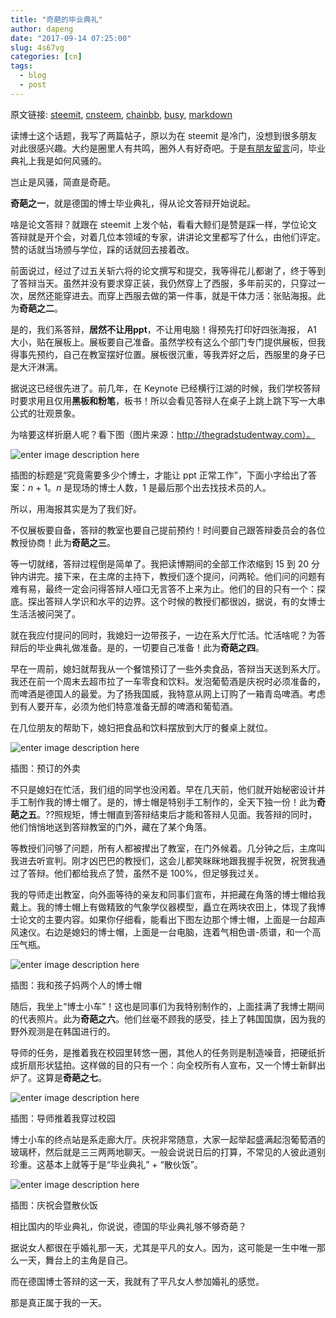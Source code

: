```yaml
---
title: "奇葩的毕业典礼"
author: dapeng
date: "2017-09-14 07:25:00"
slug: 4s67vg
categories: [cn]
tags: 
  - blog
  - post
---
```


原文链接: [steemit](https://steemit.com/cn/@dapeng/4s67vg), [cnsteem](https://cnsteem.com/cn/@dapeng/4s67vg), [chainbb](https://chainbb.com/cn/@dapeng/4s67vg), [busy](https://busy.org/cn/@dapeng/4s67vg), [markdown](https://raw.githubusercontent.com/pzhaonet/steem_mirror/master/content/post/4s67vg.md)

读博士这个话题，我写了两篇帖子，原以为在 steemit 是冷门，没想到很多朋友对此很感兴趣。大约是圈里人有共鸣，圈外人有好奇吧。于是[有朋友留言](https://steemit.com/cn/@dapeng/35p5cn#@stacee/re-dapeng-35p5cn-20170913t024528522z)问，毕业典礼上我是如何风骚的。


岂止是风骚，简直是奇葩。


**奇葩之一**，就是德国的博士毕业典礼，得从论文答辩开始说起。


啥是论文答辩？就跟在 steemit 上发个帖，看看大鲸们是赞是踩一样，学位论文答辩就是开个会，对着几位本领域的专家，讲讲论文里都写了什么，由他们评定。赞的话就当场颁与学位，踩的话就回去接着改。


前面说过，经过了过五关斩六将的论文撰写和提交，我等得花儿都谢了，终于等到了答辩当天。虽然并没有要求穿正装，我仍然穿上了西服，多年前买的，只穿过一次，居然还能穿进去。而穿上西服去做的第一件事，就是干体力活：张贴海报。此为**奇葩之二**。


是的，我们系答辩，**居然不让用ppt**，不让用电脑！得预先打印好四张海报， A1 大小，贴在展板上。展板要自己准备。虽然学校有这么个部门专门提供展板，但我得事先预约，自己在教室摆好位置。展板很沉重，等我弄好之后，西服里的身子已是大汗淋漓。


据说这已经很先进了。前几年，在 Keynote 已经横行江湖的时候，我们学校答辩时要求用且仅用**黑板和粉笔**，板书！所以会看见答辩人在桌子上跳上跳下写一大串公式的壮观景象。


为啥要这样折磨人呢？看下图（图片来源：http://thegradstudentway.com）。


![enter image description here](http://thegradstudentway.com/blog/wp-content/uploads/2013/08/powerpoint-slides.gif)


插图的标题是“究竟需要多少个博士，才能让 ppt 正常工作”，下面小字给出了答案：*n* + 1。*n* 是现场的博士人数，1 是最后那个出去找技术员的人。


所以，用海报其实是为了我们好。


不仅展板要自备，答辩的教室也要自己提前预约！时间要自己跟答辩委员会的各位教授协商！此为**奇葩之三**。


等一切就绪，答辩过程倒是简单了。我把读博期间的全部工作浓缩到 15 到 20 分钟内讲完。接下来，在主席的主持下，教授们逐个提问，问两轮。他们问的问题有难有易，最终一定会问得答辩人哑口无言答不上来为止。他们的目的只有一个：探底。探出答辩人学识和水平的边界。这个时候的教授们都很凶，据说，有的女博士生活活被问哭了。


就在我应付提问的同时，我媳妇一边带孩子，一边在系大厅忙活。忙活啥呢？为答辩后的毕业典礼做准备。是的，一切要自己准备！此为**奇葩之四**。


早在一周前，媳妇就帮我从一个餐馆预订了一些外卖食品，答辩当天送到系大厅。我还在前一个周末去超市拉了一车零食和饮料。发泡葡萄酒是庆祝时必须准备的，而啤酒是德国人的最爱。为了扬我国威，我特意从网上订购了一箱青岛啤酒。考虑到有人要开车，必须为他们特意准备无醇的啤酒和葡萄酒。


在几位朋友的帮助下，媳妇把食品和饮料摆放到大厅的餐桌上就位。


![enter image description here](https://gwkpxq.bn1.livefilestore.com/y2pUIP3-f96Hp2SSNuXOAyLOAZqhoIVhRmInw0xyc7t1bdo_AFdq-Zn16kDb8OYuJrZefN7ocP94pL6celQ3SIUVUIN3y_K_XvjyX6u_e-jgI4/2014-08-28_defense_2.jpg)

插图：预订的外卖


不只是媳妇在忙活，我们组的同学也没闲着。早在几天前，他们就开始秘密设计并手工制作我的博士帽了。是的，博士帽是特别手工制作的，全天下独一份！此为**奇葩之五**。??照规矩，博士帽直到答辩结束后才能和答辩人见面。我答辩的同时，他们悄悄地送到答辩教室的门外，藏在了某个角落。


等教授们问够了问题，所有人都被撵出了教室，在门外候着。几分钟之后，主席叫我进去听宣判。刚才凶巴巴的教授们，这会儿都笑眯眯地跟我握手祝贺，祝贺我通过了答辩。他们都给我点了赞，虽然不是 100%，但足够我过关。


我的导师走出教室，向外面等待的亲友和同事们宣布，并把藏在角落的博士帽给我戴上。我的博士帽上有做精致的气象学仪器模型，矗立在两块农田上，体现了我博士论文的主要内容。如果你仔细看，能看出下图左边那个博士帽，上面是一台超声风速仪。右边是媳妇的博士帽，上面是一台电脑，连着气相色谱-质谱，和一个高压气瓶。


![enter image description here](https://gwkpxq.bn1.livefilestore.com/y2pswfOQzzgmsln4wxwOPgKurWwTet5INF-AYRi2xT4wQCWmNRdBgtfC3OCImvUcDAjAq6i1hfO4pm2RQbqlzQGBDgq7JmNpzFoKiEYLzzXA5o/2014-08-28_defense_5.jpg)


插图：我和孩子妈两个人的博士帽


随后，我坐上“博士小车”！这也是同事们为我特别制作的，上面挂满了我博士期间的代表照片。此为**奇葩之六**。他们丝毫不顾我的感受，挂上了韩国国旗，因为我的野外观测是在韩国进行的。


导师的任务，是推着我在校园里转悠一圈，其他人的任务则是制造噪音，把硬纸折成折扇形状猛拍。这样做的目的只有一个：向全校所有人宣布，又一个博士新鲜出炉了。这算是**奇葩之七**。


![enter image description here](https://gwkpxq.bn1.livefilestore.com/y2p4QtPx8q4s-VlOlHqOhELj9wWmj-V9Sf8zZRfTdHj6U6qfMvsPYSmpbsAjDjyEAiAQVIPk8uu3KGkowLrtnzQRuP_2paKcqxU-vOO7frUoso/2014-08-28_defense_4.jpg)

插图：导师推着我穿过校园


博士小车的终点站是系走廊大厅。庆祝非常随意，大家一起举起盛满起泡葡萄酒的玻璃杯，然后就是三三两两地聊天。一般会说说日后的打算，不常见的人彼此道别珍重。这基本上就等于是“毕业典礼” + “散伙饭”。


![enter image description here](https://gwkpxq.bn1.livefilestore.com/y2pXf5x80Bik1TIGrolu-rrvUwx_LDhaKNZeax2H3-2vjQnMwLI5BEnn1r6Kk2-pTjEqHyW-3qgKWRTFVHBSFE1cmqF3Fq8MmMcW1aMhmGW_jQ/2014-08-28_defense_3.jpg)

插图：庆祝会暨散伙饭


相比国内的毕业典礼，你说说，德国的毕业典礼够不够奇葩？


据说女人都很在乎婚礼那一天，尤其是平凡的女人。因为，这可能是一生中唯一那么一天，舞台上的主角是自己。


而在德国博士答辩的这一天，我就有了平凡女人参加婚礼的感觉。


那是真正属于我的一天。
